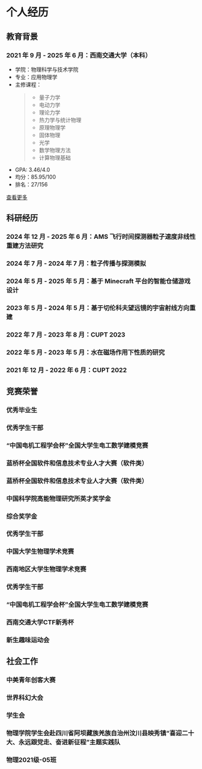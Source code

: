 # 个人经历

## 教育背景

### 2021 年 9 月 - 2025 年 6 月：西南交通大学（本科）

- 学院：物理科学与技术学院
- 专业：应用物理学
- 主修课程：
  > - 量子力学
  > - 电动力学
  > - 理论力学
  > - 热力学与统计物理
  > - 原理物理学
  > - 固体物理
  > - 光学
  > - 数学物理方法
  > - 计算物理基础
- GPA: 3.46/4.0
- 均分：85.95/100
- 排名：27/156

[查看更多](experience/education_background.md)

## 科研经历

### 2024 年 12 月 - 2025 年 6 月：AMS 飞行时间探测器粒子速度非线性重建方法研究

### 2024 年 7 月 - 2024 年 7 月：粒子传播与探测模拟

### 2024 年 5 月 - 2025 年 5 月：基于 Minecraft 平台的智能仓储游戏设计

### 2023 年 5 月 - 2024 年 5 月：基于切伦科夫望远镜的宇宙射线方向重建

### 2022 年 7 月 - 2023 年 8 月：CUPT 2023

### 2022 年 5 月 - 2023 年 5 月：水在磁场作用下性质的研究

### 2021 年 12 月 - 2022 年 6 月：CUPT 2022

## 竞赛荣誉

### 优秀毕业生

### 优秀学生干部

### “中国电机工程学会杯”全国大学生电工数学建模竞赛

### 蓝桥杯全国软件和信息技术专业人才大赛（软件类）

### 蓝桥杯全国软件和信息技术专业人才大赛（软件类）

### 中国科学院高能物理研究所英才奖学金

### 综合奖学金

### 优秀学生干部

### 中国大学生物理学术竞赛

### 西南地区大学生物理学术竞赛

### 优秀学生干部

### “中国电机工程学会杯”全国大学生电工数学建模竞赛

### 西南交通大学CTF新秀杯

### 新生趣味运动会

## 社会工作

### 中美青年创客大赛

### 世界科幻大会

### 学生会

### 物理学院学生会赴四川省阿坝藏族羌族自治州汶川县映秀镇“喜迎二十大、永远跟党走、奋进新征程”主题实践队

### 物理2021级-05班